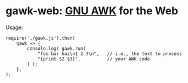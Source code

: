 # gawk-web: [GNU AWK](https://www.gnu.org/software/gawk/) for the Web

Usage:
```
require('./gawk.js').then(
    gawk => {
        console.log( gawk.run(
            "foo bar baz\n1 2 3\n",   // i.e., the text to process
            "{print $2 $3}",          // your AWK code
        ) );
    },
);
```
